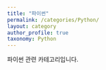 ```yaml
---
title: "파이썬"
permalink: /categories/Python/
layout: category
author_profile: true
taxonomy: Python
---
```


파이썬 관련 카테고리입니다.